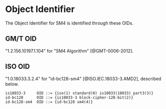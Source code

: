 #  Object Identifier

The Object Identifier for SM4 is identified through these OIDs.

## GM/T OID

"1.2.156.10197.1.104" for "SM4 Algorithm" [@GMT-0006-2012].

## ISO OID

"1.0.18033.3.2.4" for "id-bc128-sm4" [@ISO.IEC.18033-3.AMD2],
described below.

```
is18033-3     OID ::= {iso(1) standard(0) is18033(18033) part3(3)}
id-bc128      OID ::= {is18033-3 block-cipher-128-bit(2)}
id-bc128-sm4  OID ::= {id-bc128 sm4(4)}
```